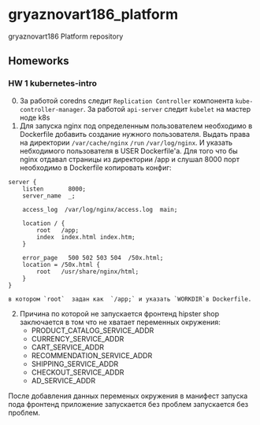 # gryaznovart186_platform
gryaznovart186 Platform repository

## Homeworks

### HW 1 kubernetes-intro
0) За работой coredns следит `Replication Controller` компонента `kube-controller-manager`. За работой `api-server` следит `kubelet` на мастер ноде k8s
1) Для запуска nginx под определенным пользователем необходимо в Dockerfile добавить создание нужного пользователя. Выдать права на директории `/var/cache/nginx` `/run` `/var/log/nginx`. И указать небходимого пользователя в USER Dockerfile'a.
Для того что бы nginx отдавал страницы из директории /app и слушал 8000 порт необходимо в Dockerfile копировать конфиг:
```
server {
    listen       8000;
    server_name  _;

    access_log  /var/log/nginx/access.log  main;

    location / {
        root   /app;
        index  index.html index.htm;
    }

    error_page   500 502 503 504  /50x.html;
    location = /50x.html {
        root   /usr/share/nginx/html;
    }
}
```
    в котором `root`  задан как  `/app;` и указать `WORKDIR`в Dockerfile.

2) Причина по которой не запускается фронтенд hipster shop заключается в том что не хватает переменных окружения:
    * PRODUCT_CATALOG_SERVICE_ADDR
    * CURRENCY_SERVICE_ADDR
    * CART_SERVICE_ADDR
    * RECOMMENDATION_SERVICE_ADDR
    * SHIPPING_SERVICE_ADDR
    * CHECKOUT_SERVICE_ADDR
    * AD_SERVICE_ADDR

После добавления данных переменых окружения в манифест запуска пода фронтенд приложение запускается без проблем запускается без проблем.
